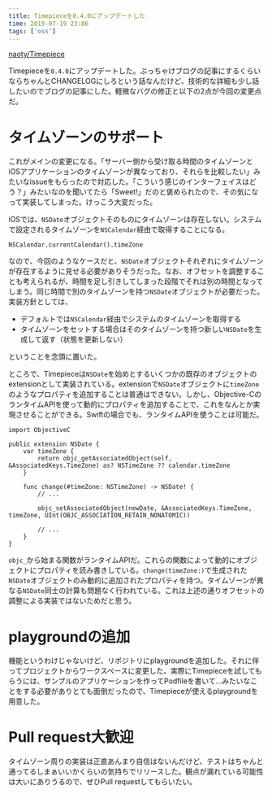 ```yaml
---
title: Timepieceを0.4.0にアップデートした
time: 2015-07-19 23:06
tags: ['oss']
---
```


[naoty/Timepiece](https://github.com/naoty/Timepiece)

Timepieceを`0.4.0`にアップデートした。ぶっちゃけブログの記事にするくらいならちゃんとCHANGELOGにしろという話なんだけど、技術的な詳細も少し話したいのでブログの記事にした。軽微なバグの修正と以下の2点が今回の変更点だ。

# タイムゾーンのサポート

これがメインの変更になる。「サーバー側から受け取る時間のタイムゾーンとiOSアプリケーションのタイムゾーンが異なっており、それらを比較したい」みたいなissueをもらったので対応した。「こういう感じのインターフェイスはどう？」みたいなのを聞いてたら「Sweet!」だのと褒められたので、その気になって実装してしまった。けっこう大変だった。

iOSでは、`NSDate`オブジェクトそのものにタイムゾーンは存在しない。システムで設定されるタイムゾーンを`NSCalendar`経由で取得することになる。

```
NSCalendar.currentCalendar().timeZone
```

なので、今回のようなケースだと、`NSDate`オブジェクトそれぞれにタイムゾーンが存在するように見せる必要がありそうだった。なお、オフセットを調整することも考えられるが、時間を足し引きしてしまった段階でそれは別の時間となってしまう。同じ時間で別のタイムゾーンを持つ`NSDate`オブジェクトが必要だった。実装方針としては、

- デフォルトでは`NSCalendar`経由でシステムのタイムゾーンを取得する
- タイムゾーンをセットする場合はそのタイムゾーンを持つ新しい`NSDate`を生成して返す（状態を更新しない）

ということを念頭に置いた。

ところで、Timepieceは`NSDate`を始めとするいくつかの既存のオブジェクトのextensionとして実装されている。extensionで`NSDate`オブジェクトに`timeZone`のようなプロパティを追加することは普通はできない。しかし、Objective-CのランタイムAPIを使って動的にプロパティを追加することで、これをなんとか実現させることができる。Swiftの場合でも、ランタイムAPIを使うことは可能だ。

```
import ObjectiveC

public extension NSDate {
    var timeZone {
        return objc_getAssociatedObject(self, &AssociatedKeys.TimeZone) as? NSTimeZone ?? calendar.timeZone
    }

    func change(#timeZone: NSTimeZone) -> NSDate! {
        // ...

        objc_setAssociatedObject(newDate, &AssociatedKeys.TimeZone, timeZone, UInt(OBJC_ASSOCIATION_RETAIN_NONATOMIC))

        // ...
    }
}
```

`objc_`から始まる関数がランタイムAPIだ。これらの関数によって動的にオブジェクトにプロパティを読み書きしている。`change(timeZone:)`で生成された`NSDate`オブジェクトのみ動的に追加されたプロパティを持つ。タイムゾーンが異なる`NSDate`同士の計算も問題なく行われている。これは上述の通りオフセットの調整による実装ではないためだと思う。

# playgroundの追加

機能というわけじゃないけど、リポジトリにplaygroundを追加した。それに伴ってプロジェクトからワークスペースに変更した。実際にTimepieceを試してもらうには、サンプルのアプリケーションを作ってPodfileを書いて…みたいなことをする必要がありとても面倒だったので、Timepieceが使えるplaygroundを用意した。

# Pull request大歓迎

タイムゾーン周りの実装は正直あんまり自信はないんだけど、テストはちゃんと通ってるしまぁいいかくらいの気持ちでリリースした。観点が漏れている可能性は大いにありうるので、ぜひPull requestしてもらいたい。
